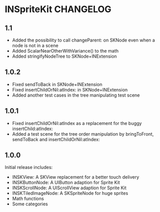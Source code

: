 # INSpriteKit CHANGELOG

## 1.1

- Added the possibility to call changeParent: on SKNode even when a node is not in a scene
- Added ScalarNearOtherWithVariance() to the math
- Added stringifyNodeTree to SKNode+INExtension


## 1.0.2

- Fixed sendToBack in SKNode+INExtension
- Fixed insertChildOrNil:atIndex: in SKNode+INExtension
- Added another test cases in the tree manipulating test scene


## 1.0.1

- Fixed insertChildOrNil:atIndex as a replacement for the buggy insertChild:atIndex:
- Added a test scene for the tree order manipulation by bringToFront, sendToBack and insertChildOrNil:atIndex:


## 1.0.0

Initial release includes:
- INSKView: A SKView replacement for a better touch delivery
- INSKButtonNode: A UIButton adaption for Sprite Kit
- INSKScrollNode: A UIScrollView adaption for Sprite Kit
- INSKTiledImageNode: A SKSpriteNode for huge sprites
- Math functions
- Some categories
